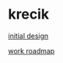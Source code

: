 # krecik

[initial design](https://www.notion.so/J-zyk-Krecik-0f9bda10f1614f2794dd7edd1f46e91f)

[work roadmap](https://www.notion.so/Roadmap-41cce8ef907440e7b4abf18b258c1fe0)
